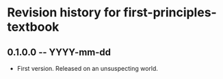 # Revision history for first-principles-textbook

## 0.1.0.0 -- YYYY-mm-dd

* First version. Released on an unsuspecting world.
